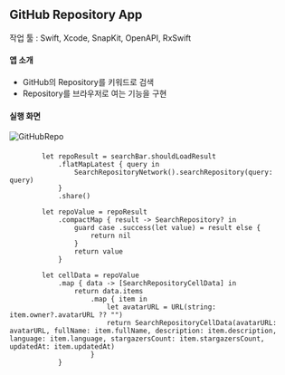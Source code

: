 ## GitHub Repository App
작업 툴 : Swift, Xcode, SnapKit, OpenAPI, RxSwift
#### 앱 소개
* GitHub의 Repository를 키워드로 검색
* Repository를 브라우저로 여는 기능을 구현
#### 실행 화면
![GitHubRepo](https://github.com/shimdy1013/GitHubRepository/assets/79740101/92ed8382-b640-4f3d-a077-1ab8f2a1625a)
####
```
        let repoResult = searchBar.shouldLoadResult
            .flatMapLatest { query in
                SearchRepositoryNetwork().searchRepository(query: query)
            }
            .share() 
        
        let repoValue = repoResult
            .compactMap { result -> SearchRepository? in
                guard case .success(let value) = result else {
                    return nil
                }
                return value
            }
        
        let cellData = repoValue
            .map { data -> [SearchRepositoryCellData] in
                return data.items
                    .map { item in
                        let avatarURL = URL(string: item.owner?.avatarURL ?? "")
                        return SearchRepositoryCellData(avatarURL: avatarURL, fullName: item.fullName, description: item.description, language: item.language, stargazersCount: item.stargazersCount, updatedAt: item.updatedAt)
                    }
            }
```
